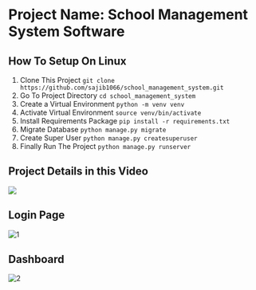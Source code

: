 # Project Name: School Management System Software

## How To Setup On Linux
1. Clone This Project `git clone https://github.com/sajib1066/school_management_system.git`
2. Go To Project Directory `cd school_management_system`
3. Create a Virtual Environment `python -m venv venv`
4. Activate Virtual Environment `source venv/bin/activate`
5. Install Requirements Package `pip install -r requirements.txt`
6. Migrate Database `python manage.py migrate`
7. Create Super User `python manage.py createsuperuser`
8. Finally Run The Project `python manage.py runserver`

## Project Details in this Video
[![](http://img.youtube.com/vi/HvnPeeLEVq0/0.jpg)](http://www.youtube.com/watch?v=HvnPeeLEVq0 "")

## Login Page
![1](https://user-images.githubusercontent.com/39632170/63769728-54fe3780-c8f5-11e9-8e42-b582e43d666c.png)
## Dashboard
![2](https://user-images.githubusercontent.com/39632170/63769785-752df680-c8f5-11e9-943c-4b5097a0a619.png)
